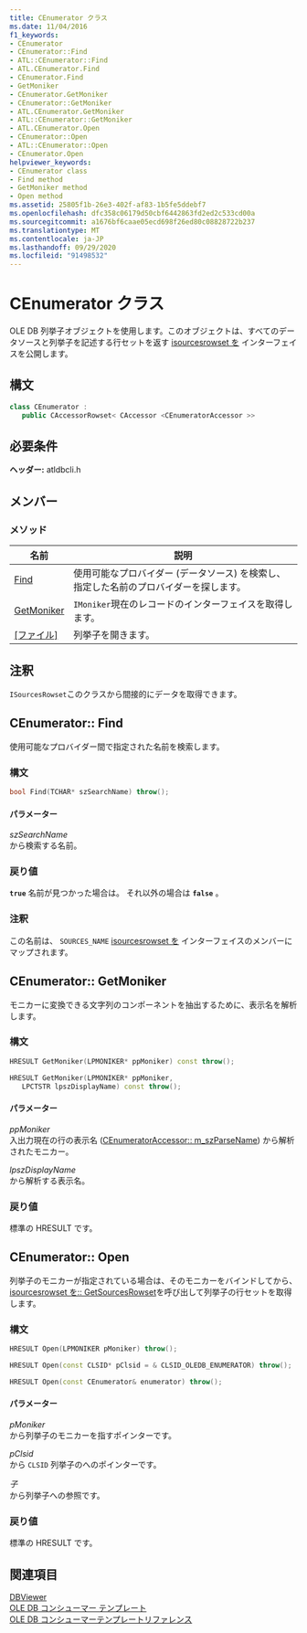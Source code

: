 ```yaml
---
title: CEnumerator クラス
ms.date: 11/04/2016
f1_keywords:
- CEnumerator
- CEnumerator::Find
- ATL::CEnumerator::Find
- ATL.CEnumerator.Find
- CEnumerator.Find
- GetMoniker
- CEnumerator.GetMoniker
- CEnumerator::GetMoniker
- ATL.CEnumerator.GetMoniker
- ATL::CEnumerator::GetMoniker
- ATL.CEnumerator.Open
- CEnumerator::Open
- ATL::CEnumerator::Open
- CEnumerator.Open
helpviewer_keywords:
- CEnumerator class
- Find method
- GetMoniker method
- Open method
ms.assetid: 25805f1b-26e3-402f-af83-1b5fe5ddebf7
ms.openlocfilehash: dfc358c06179d50cbf6442863fd2ed2c533cd00a
ms.sourcegitcommit: a1676bf6caae05ecd698f26ed80c08828722b237
ms.translationtype: MT
ms.contentlocale: ja-JP
ms.lasthandoff: 09/29/2020
ms.locfileid: "91498532"
---
```

# <a name="cenumerator-class"></a>CEnumerator クラス

OLE DB 列挙子オブジェクトを使用します。このオブジェクトは、すべてのデータソースと列挙子を記述する行セットを返す [isourcesrowset を](/previous-versions/windows/desktop/ms715969(v=vs.85)) インターフェイスを公開します。

## <a name="syntax"></a>構文

```cpp
class CEnumerator :
   public CAccessorRowset< CAccessor <CEnumeratorAccessor >>
```

## <a name="requirements"></a>必要条件

**ヘッダー:** atldbcli.h

## <a name="members"></a>メンバー

### <a name="methods"></a>メソッド

| 名前 | 説明 |
|-|-|
|[Find](#find)|使用可能なプロバイダー (データソース) を検索し、指定した名前のプロバイダーを探します。|
|[GetMoniker](#getmoniker)|`IMoniker`現在のレコードのインターフェイスを取得します。|
|[[ファイル]](#open)|列挙子を開きます。|

## <a name="remarks"></a>注釈

`ISourcesRowset`このクラスから間接的にデータを取得できます。

## <a name="cenumeratorfind"></a><a name="find"></a> CEnumerator:: Find

使用可能なプロバイダー間で指定された名前を検索します。

### <a name="syntax"></a>構文

```cpp
bool Find(TCHAR* szSearchName) throw();
```

#### <a name="parameters"></a>パラメーター

*szSearchName*<br/>
から検索する名前。

### <a name="return-value"></a>戻り値

**`true`** 名前が見つかった場合は。 それ以外の場合は **`false`** 。

### <a name="remarks"></a>注釈

この名前は、 `SOURCES_NAME` [isourcesrowset を](/previous-versions/windows/desktop/ms715969(v=vs.85)) インターフェイスのメンバーにマップされます。

## <a name="cenumeratorgetmoniker"></a><a name="getmoniker"></a> CEnumerator:: GetMoniker

モニカーに変換できる文字列のコンポーネントを抽出するために、表示名を解析します。

### <a name="syntax"></a>構文

```cpp
HRESULT GetMoniker(LPMONIKER* ppMoniker) const throw();

HRESULT GetMoniker(LPMONIKER* ppMoniker,
   LPCTSTR lpszDisplayName) const throw();
```

#### <a name="parameters"></a>パラメーター

*ppMoniker*<br/>
入出力現在の行の表示名 ([CEnumeratorAccessor:: m_szParseName](./cenumeratoraccessor-class.md#szparsename)) から解析されたモニカー。

*lpszDisplayName*<br/>
から解析する表示名。

### <a name="return-value"></a>戻り値

標準の HRESULT です。

## <a name="cenumeratoropen"></a><a name="open"></a> CEnumerator:: Open

列挙子のモニカーが指定されている場合は、そのモニカーをバインドしてから、 [isourcesrowset を:: GetSourcesRowset](/previous-versions/windows/desktop/ms711200(v=vs.85))を呼び出して列挙子の行セットを取得します。

### <a name="syntax"></a>構文

```cpp
HRESULT Open(LPMONIKER pMoniker) throw();

HRESULT Open(const CLSID* pClsid = & CLSID_OLEDB_ENUMERATOR) throw();

HRESULT Open(const CEnumerator& enumerator) throw();
```

#### <a name="parameters"></a>パラメーター

*pMoniker*<br/>
から列挙子のモニカーを指すポインターです。

*pClsid*<br/>
から `CLSID` 列挙子のへのポインターです。

*子*<br/>
から列挙子への参照です。

### <a name="return-value"></a>戻り値

標準の HRESULT です。

## <a name="see-also"></a>関連項目

[DBViewer](../../overview/visual-cpp-samples.md)<br/>
[OLE DB コンシューマー テンプレート](../../data/oledb/ole-db-consumer-templates-cpp.md)<br/>
[OLE DB コンシューマーテンプレートリファレンス](../../data/oledb/ole-db-consumer-templates-reference.md)

